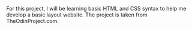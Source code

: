 For this project, I will be learning basic HTML and CSS syntax to help me develop a basic layout website. The project is taken from TheOdinProject.com.